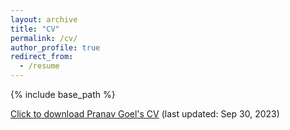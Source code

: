 ```yaml
---
layout: archive
title: "CV"
permalink: /cv/
author_profile: true
redirect_from:
  - /resume
---
```


{% include base_path %}

[Click to download Pranav Goel's CV](https://pranav-goel.github.io/files/CV_2023_10_27.pdf) (last updated: Sep 30, 2023)
